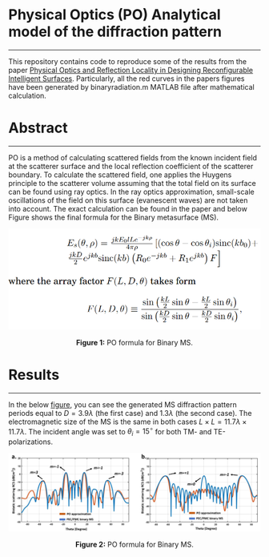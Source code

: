 # Physical Optics (PO) Analytical model of the diffraction pattern
--------------------------------------------------------------------------------
This repository contains code to reproduce some of the results from the paper [Physical Optics and Reflection Locality in Designing Reconfigurable Intelligent Surfaces](<https://ieeexplore.ieee.org/abstract/document/10584092>). Particularly, all the red curves in the papers figures have been generated by binaryradiation.m MATLAB file after mathematical calculation.

# Abstract
--------------------------------------------------------------------------------
PO is a method of calculating scattered fields from the known incident field at the scatterer surface and the local reflection coefficient of the scatterer boundary. To calculate the scattered field, one applies the Huygens principle to the scatterer volume assuming that the total field on its surface can be found using ray optics. In the ray optics approximation, small-scale oscillations of the field on this surface (evanescent waves) are not taken into account. The exact calculation can be found in the paper and below Figure shows the final formula for the Binary metasurface (MS).
<p align="center">
  <img src="https://github.com/Javadio/Physical_Optics_Diffraction/blob/main/fig1.PNG" alt="PO formula for Binary MS" width="600">
</p>

<p align="center"><b>Figure 1:</b> PO formula for Binary MS.</p>

# Results
--------------------------------------------------------------------------------
In the below [figure](https://github.com/Javadio/Physical_Optics_Diffraction/blob/main/fig2.jpg), you can see the generated MS diffraction pattern periods equal to $D=3.9\lambda$ (the first case) and $1.3\lambda$ (the second case). The electromagnetic size of the MS is the same in both cases  $L\times L=11.7\lambda  \times 11.7\lambda$. The incident angle was set to ${\theta _i} = {15^{\circ}}$ for both TM- and TE-polarizations. 

<p align="center">
  <img src="https://github.com/Javadio/Physical_Optics_Diffraction/blob/main/fig2.jpg" alt="PO diffraction pattern">
</p>

<p align="center"><b>Figure 2:</b> PO formula for Binary MS.</p>
